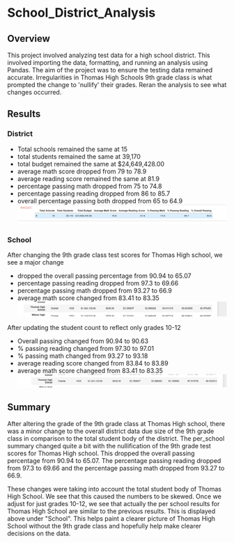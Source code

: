 # School_District_Analysis

## Overview
This project involved analyzing test data for a high school district. This involved importing the data, formatting, and running an analysis using Pandas. The aim of the project was to ensure the testing data remained accurate. Irregularities in Thomas High Schools 9th grade class is what prompted the change to 'nullify' their grades. Reran the analysis to see what changes occurred.

## Results

### District
- Total schools remained the same at 15
- total students remained the same at 39,170
- total budget remained the same at $24,649,428.00
- average math score dropped from 79 to 78.9
- average reading score remained the same at 81.9
- percentage passing math dropped from 75 to 74.8
- percentage passing reading dropped from 86 to 85.7
- overall percentage passing both dropped from 65 to 64.9
![Results](/Resources/1.PNG)

### School
After changing the 9th grade class test scores for Thomas High school, we see a major change
- dropped the overall passing percentage from 90.94 to 65.07
- percentage passing reading dropped from 97.3 to 69.66
- percentage passing math dropped from 93.27 to 66.9
- average math score changed from 83.41 to 83.35
![Results](/Resources/2.PNG)


After updating the student count to reflect only grades 10-12
- Overall passing changed from 90.94 to 90.63
- % passing reading changed from 97.30 to 97.01
- % passing math changed from 93.27 to 93.18
- average reading score changed from 83.84 to 83.89
- average math score changeed from 83.41 to 83.35
![Results](/Resources/3.PNG)

## Summary
After altering the grade of the 9th grade class at Thomas High school, there was a minor change to the overall district data due size of the 9th grade class in comparison to the total student body of the district. The per_school summary changed quite a bit with the nullification of the 9th grade test scores for Thomas High school. This dropped the overall passing percentage from 90.94 to 65.07. The percentage passing reading dropped from 97.3 to 69.66 and the percentage passing math dropped from 93.27 to 66.9. 

These changes were taking into account the total student body of Thomas High School. We see that this caused the numbers to be skewed. Once we adjust for just grades 10-12, we see that actually the per school results for Thomas High School are similar to the previous results. This is displayed above under "School". This helps paint a clearer picture of Thomas High School without the 9th grade class and hopefully help make clearer decisions on the data. 